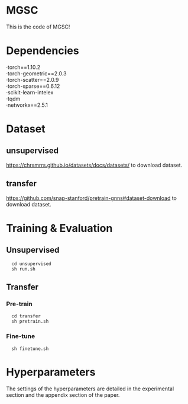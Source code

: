 # MGSC

This is the code of MGSC!

# Dependencies

·torch==1.10.2 <br>
·torch-geometric==2.0.3 <br>
·torch-scatter==2.0.9 <br>
·torch-sparse==0.6.12 <br>
·scikit-learn-intelex <br>
·tqdm <br>
·networkx==2.5.1 <br>

# Dataset 
  ## unsupervised
  https://chrsmrrs.github.io/datasets/docs/datasets/ to download dataset.<br>
  ## transfer
  https://github.com/snap-stanford/pretrain-gnns#dataset-download to download dataset. <br>
# Training & Evaluation
  ## Unsupervised
      cd unsupervised
      sh run.sh

  ## Transfer
   ### Pre-train
      cd transfer
      sh pretrain.sh 
   
   ### Fine-tune
      sh finetune.sh
   
# Hyperparameters
  The settings of the hyperparameters are detailed in the experimental section and the appendix section of the paper.

